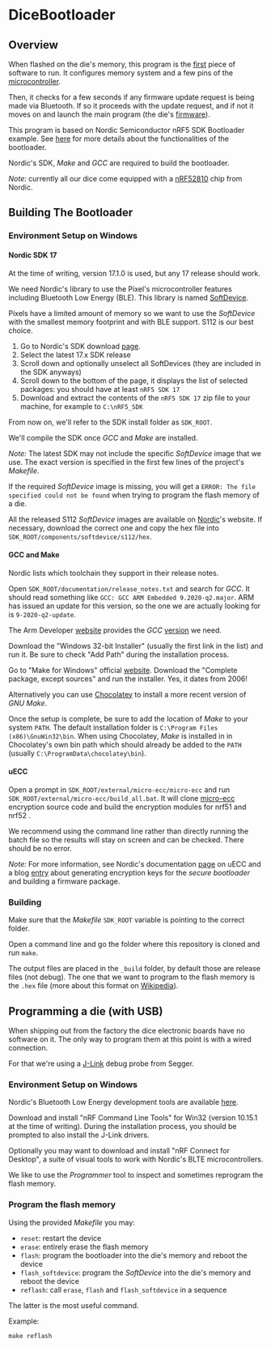 # DiceBootloader

## Overview

When flashed on the die's memory, this program is the [first](https://en.wikipedia.org/wiki/Bootloader)
piece of software to run.
It configures memory system and a few pins of the [microcontroller](https://en.wikipedia.org/wiki/Microcontroller).

Then, it checks for a few seconds if any firmware update request is being made via Bluetooth.
If so it proceeds with the update request, and if not it moves on and launch the main program
(the die's [firmware](https://github.com/GameWithPixels/DiceFirmware)).

This program is based on Nordic Semiconductor nRF5 SDK Bootloader example.
See [here](https://infocenter.nordicsemi.com/topic/sdk_nrf5_v17.0.0/lib_bootloader.html) for
more details about the functionalities of the bootloader.

Nordic's SDK, *Make* and *GCC* are required to build the bootloader.

*Note:* currently all our dice come equipped with a [nRF52810](https://www.nordicsemi.com/Products/nRF52810)
chip from Nordic.

## Building The Bootloader

### Environment Setup on Windows

#### Nordic SDK 17

At the time of writing, version 17.1.0 is used, but any 17 release should work.

We need Nordic's library to use the Pixel's microcontroller features including Bluetooth Low Energy (BLE).
This library is named [SoftDevice](https://infocenter.nordicsemi.com/topic/ug_gsg_ses/UG/gsg/softdevices.html).

Pixels have a limited amount of memory so we want to use the *SoftDevice* with the smallest memory footprint
and with BLE support. S112 is our best choice.

1. Go to Nordic's SDK download [page](https://www.nordicsemi.com/Products/Development-software/nRF5-SDK/Download#infotabs).
2. Select the latest 17.x SDK release
3. Scroll down and optionally unselect all SoftDevices (they are included in the SDK anyways)
4. Scroll down to the bottom of the page, it displays the list of selected packages: you should have at least `nRF5 SDK 17`
5. Download and extract the contents of the `nRF5 SDK 17` zip file to your machine, for example to `C:\nRF5_SDK`

From now on, we'll refer to the SDK install folder as `SDK_ROOT`.

We'll compile the SDK once *GCC* and *Make* are installed.

*Note:* The latest SDK may not include the specific *SoftDevice* image that we use.
The exact version is specified in the first few lines of the project's *Makefile*.

If the required *SoftDevice* image is missing, you will get a `ERROR: The file specified could not be found`
when trying to program the flash memory of a die.

All the released S112 *SoftDevice* images are available on
[Nordic](https://www.nordicsemi.com/Products/Development-software/s112/download)'s website.
If necessary, download the correct one and copy the hex file into `SDK_ROOT/components/softdevice/s112/hex`.

#### GCC and Make

Nordic lists which toolchain they support in their release notes.

Open `SDK_ROOT/documentation/release_notes.txt` and search for *GCC*.
It should read something like `GCC: GCC ARM Embedded 9.2020-q2.major`.
ARM has issued an update for this version, so the one we are actually looking for is `9-2020-q2-update`.

The Arm Developer [website](https://developer.arm.com) provides the *GCC*
[version](https://developer.arm.com/tools-and-software/open-source-software/developer-tools/gnu-toolchain/gnu-rm/downloads/9-2020-q2-update)
we need.

Download the "Windows 32-bit Installer" (usually the first link in the list) and run it.
Be sure to check "Add Path" during the installation process.

Go to "Make for Windows" official [website](http://gnuwin32.sourceforge.net/packages/make.htm#download).
Download the "Complete package, except sources" and run the installer. Yes, it dates from 2006!

Alternatively you can use [Chocolatey](https://community.chocolatey.org/packages/make) to install
a more recent version of *GNU Make*.

Once the setup is complete, be sure to add the location of *Make* to your system `PATH`.
The default installation folder is `C:\Program Files (x86)\GnuWin32\bin`.
When using Chocolatey, *Make* is installed in in Chocolatey's own bin path which should already
be added to the `PATH` (usually `C:\ProgramData\chocolatey\bin`).

#### uECC

Open a prompt in `SDK_ROOT/external/micro-ecc/micro-ecc` and run
`SDK_ROOT/external/micro-ecc/build_all.bat`.
It will clone [micro-ecc](https://github.com/kmackay/micro-ecc) encryption source code and
build the encryption modules for nrf51 and nrf52 .

We recommend using the command line rather than directly running the batch file so the results
will stay on screen and can be checked. There should be no error.

*Note:* For more information, see Nordic's documentation
[page](https://infocenter.nordicsemi.com/topic/sdk_nrf5_v17.1.0/lib_crypto_backend_micro_ecc.html)
on uECC and a blog
[entry](https://devzone.nordicsemi.com/guides/short-range-guides/b/software-development-kit/posts/getting-started-with-nordics-secure-dfu-bootloader)
about generating encryption keys for the *secure bootloader* and building a firmware package.

### Building

Make sure that the *Makefile* `SDK_ROOT` variable is pointing to the correct folder.

Open a command line and go the folder where this repository is cloned and run `make`.

The output files are placed in the `_build` folder, by default those are release files (not debug).
The one that we want to program to the flash memory is the `.hex` file
(more about this format on [Wikipedia](https://en.wikipedia.org/wiki/Intel_HEX)).

## Programming a die (with USB)

When shipping out from the factory the dice electronic boards have no software on it.
The only way to program them at this point is with a wired connection.

For that we're using a [J-Link](https://www.segger.com/products/debug-probes/j-link/models/j-link-plus/)
debug probe from Segger.

### Environment Setup on Windows

Nordic's Bluetooth Low Energy development tools are available
[here](https://www.nordicsemi.com/Products/Bluetooth-Low-Energy/Development-tools#infotabs).

Download and install "nRF Command Line Tools" for Win32 (version 10.15.1 at the time of writing).
During the installation process, you should be prompted to also install the J-Link drivers.

Optionally you may want to download and install "nRF Connect for Desktop",
a suite of visual tools to work with Nordic's BLTE microcontrollers.

We like to use the *Programmer* tool to inspect and sometimes reprogram the flash memory.

### Program the flash memory

Using the provided *Makefile* you may:

* `reset`: restart the device
* `erase`: entirely erase the flash memory
* `flash`: program the bootloader into the die's memory and reboot the device
* `flash_softdevice`: program the *SoftDevice* into the die's memory and reboot the device
* `reflash`: call `erase`, `flash` and `flash_softdevice` in a sequence

The latter is the most useful command.

Example:
```
make reflash
```

